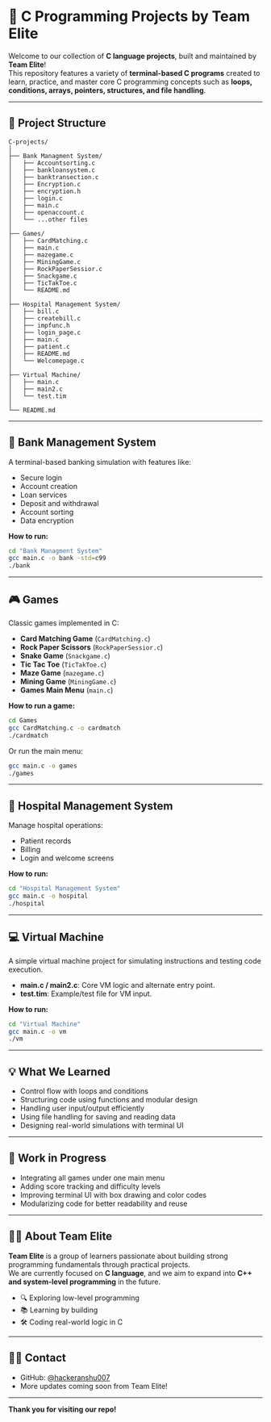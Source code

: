 # 🔧 C Programming Projects by Team Elite

Welcome to our collection of **C language projects**, built and maintained by **Team Elite**!  
This repository features a variety of **terminal-based C programs** created to learn, practice, and master core C programming concepts such as **loops, conditions, arrays, pointers, structures, and file handling**.

---

## 📂 Project Structure

```
C-projects/
│
├── Bank Managment System/
│   ├── Accountsorting.c
│   ├── bankloansystem.c
│   ├── banktransection.c
│   ├── Encryption.c
│   ├── encryption.h
│   ├── login.c
│   ├── main.c
│   ├── openaccount.c
│   └── ...other files
│
├── Games/
│   ├── CardMatching.c
│   ├── main.c
│   ├── mazegame.c
│   ├── MiningGame.c
│   ├── RockPaperSessior.c
│   ├── Snackgame.c
│   ├── TicTakToe.c
│   └── README.md
│
├── Hospital Management System/
│   ├── bill.c
│   ├── createbill.c
│   ├── impfunc.h
│   ├── login_page.c
│   ├── main.c
│   ├── patient.c
│   ├── README.md
│   └── Welcomepage.c
│
├── Virtual Machine/
│   ├── main.c
│   ├── main2.c
│   └── test.tim
│
└── README.md
```

---

## 🏦 Bank Management System

A terminal-based banking simulation with features like:

- Secure login
- Account creation
- Loan services
- Deposit and withdrawal
- Account sorting
- Data encryption

**How to run:**

```sh
cd "Bank Managment System"
gcc main.c -o bank -std=c99
./bank
```

---

## 🎮 Games

Classic games implemented in C:

- **Card Matching Game** (`CardMatching.c`)
- **Rock Paper Scissors** (`RockPaperSessior.c`)
- **Snake Game** (`Snackgame.c`)
- **Tic Tac Toe** (`TicTakToe.c`)
- **Maze Game** (`mazegame.c`)
- **Mining Game** (`MiningGame.c`)
- **Games Main Menu** (`main.c`)

**How to run a game:**

```sh
cd Games
gcc CardMatching.c -o cardmatch
./cardmatch
```

Or run the main menu:

```sh
gcc main.c -o games
./games
```

---

## 🏥 Hospital Management System

Manage hospital operations:

- Patient records
- Billing
- Login and welcome screens

**How to run:**

```sh
cd "Hospital Management System"
gcc main.c -o hospital
./hospital
```

---

## 💻 Virtual Machine

A simple virtual machine project for simulating instructions and testing code execution.

- **main.c / main2.c**: Core VM logic and alternate entry point.
- **test.tim**: Example/test file for VM input.

**How to run:**

```sh
cd "Virtual Machine"
gcc main.c -o vm
./vm
```

---

## 💡 What We Learned

- Control flow with loops and conditions
- Structuring code using functions and modular design
- Handling user input/output efficiently
- Using file handling for saving and reading data
- Designing real-world simulations with terminal UI

---

## 🚧 Work in Progress

- Integrating all games under one main menu
- Adding score tracking and difficulty levels
- Improving terminal UI with box drawing and color codes
- Modularizing code for better readability and reuse

---

## 👨‍💻 About Team Elite

**Team Elite** is a group of learners passionate about building strong programming fundamentals through practical projects.  
We are currently focused on **C language**, and we aim to expand into **C++ and system-level programming** in the future.

- 🔍 Exploring low-level programming
- 📚 Learning by building
- 🛠️ Coding real-world logic in C

---

## 🙋‍♂️ Contact

- GitHub: [@hackeranshu007](https://github.com/hackeranshu007)
- More updates coming soon from Team Elite!

---

**Thank you for visiting our repo!**
